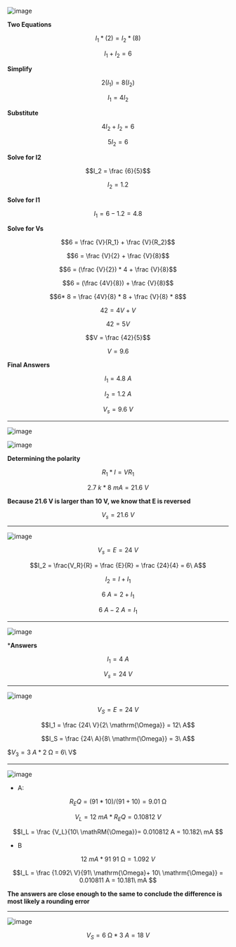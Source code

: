 ![image](https://github.com/user-attachments/assets/fee7e1de-cbec-4a6b-8c17-6625c26b61fb)

**Two Equations**

$$I_1*(2) = I_2*(8)$$

$$I_1 + I_2 = 6$$

**Simplify**

$$2(I_1) = 8(I_2)$$

$$I_1 = 4I_2$$

**Substitute**

$$4I_2 + I_2 = 6$$

$$5I_2 = 6$$

**Solve for I2**

$$I_2 = \frac {6}{5}$$

$$I_2 = 1.2$$

**Solve for I1**

$$I_1 = 6 - 1.2 = 4.8$$

**Solve for Vs**

$$6 = \frac {V}{R_1} + \frac {V}{R_2}$$

$$6 = \frac {V}{2} + \frac {V}{8}$$

$$6 = (\frac {V}{2}) * 4 + \frac {V}{8}$$

$$6 = (\frac {4V}{8}) + \frac {V}{8}$$

$$6* 8 = \frac {4V}{8} * 8 + \frac {V}{8} * 8$$

$$42 = 4V + V$$

$$42 = 5V$$

$$V = \frac {42}{5}$$

$$V = 9.6$$

**Final Answers**

$$I_1 = 4.8\ A$$

$$I_2 = 1.2\ A$$

$$V_s = 9.6\ V$$

***

![image](https://github.com/user-attachments/assets/73de73c2-daba-44f6-96e2-357d82531162)


![image](https://github.com/user-attachments/assets/50115692-9c12-4827-965e-e51b2aebb6bf)


**Determining the polarity**

$$R_1 * I = VR_1$$

$$2.7\ k * 8\ mA = 21.6\ V$$

**Because 21.6 V is larger than 10 V, we know that E is reversed**

$$V_s = 21.6\ V$$

***

![image](https://github.com/user-attachments/assets/c39b2a12-8e1a-42f7-b995-6924be6fc180)

$$V_s = E = 24\ V$$

$$I_2 = \frac{V_R}{R} = \frac {E}{R} = \frac {24}{4} = 6\ A$$

$$I_2 = I + I_1$$

$$6\ A = 2 + I_1$$

$$6\ A - 2\ A = I_1$$

***

![image](https://github.com/user-attachments/assets/51b608f9-ed0c-469c-a6f0-13b9549dfca9)


***Answers**

$$I_1 = 4\ A$$

$$V_s = 24\ V$$

***

![image](https://github.com/user-attachments/assets/2a1862b1-5160-4808-8c09-edecc7280182)


$$V_S = E = 24\ V$$

$$I_1 = \frac {24\ V}{2\ \mathrm{\Omega}} = 12\ A$$

$$I_S = \frac {24\ A}{8\ \mathrm{\Omega}} = 3\ A$$

$$V_3 = 3\ A * 2\ \mathrm{\Omega}$ = 6\ V$

***

![image](https://github.com/user-attachments/assets/fd34711a-e145-40da-af2a-46d5668b06ee)


* A: 

$$R_EQ = (91*10)/(91+10) = 9.01\ \mathrm{\Omega}$$

$$V_L = 12\ mA * R_EQ = 0.10812\ V$$

$$I_L = \frac {V_L}{10\ \mathRM{\Omega}}= 0.010812 A = 10.182\ mA $$

* B

$$12\ mA * 91\ \mathrm{91\ \Omega} = 1.092\ V$$

$$I_L = \frac {1.092\ V}{91\ \mathrm{\Omega}+ 10\ \mathrm{\Omega}} = 0.010811 A = 10.181\ mA $$

**The answers are close enough to the same to conclude the difference is most likely a rounding error**


***

![image](https://github.com/user-attachments/assets/ec2d3a8a-c2d5-45ad-80ad-e2ac33555c97)

$$V_S = 6\ \mathrm{\Omega} * 3\ A = 18\ V$$

